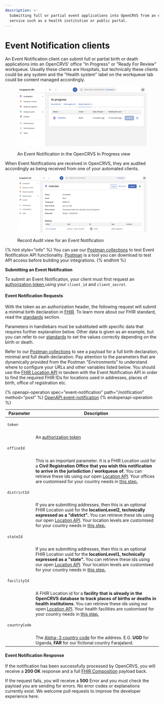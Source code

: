```yaml
---
description: >-
  Submitting full or partial event applications into OpenCRVS from an external
  service such as a health institution or public portal.
---
```


# Event Notification clients

An Event Notification client can submit full or partial birth or death applications into an OpenCRVS' office "In Progress" or "Ready For Review" workqueue. Usually these clients are Hospitals, but technically these clients could be any system and the "Health system" label on the workqueue tab could be content managed accordingly.

<figure><img src="../../../.gitbook/assets/Screenshot 2023-01-11 at 15.39.53.png" alt=""><figcaption><p>An Event Notification in the OpenCRVS In Progress view</p></figcaption></figure>

When Event Notifications are received in OpenCRVS, they are audited accordingly as being received from one of your automated clients.

<figure><img src="../../../.gitbook/assets/Screenshot 2023-01-11 at 15.40.23.png" alt=""><figcaption><p>Record Audit view for an Event Notification</p></figcaption></figure>

{% hint style="info" %}
You can use our [Postman collections](https://github.com/opencrvs/opencrvs-countryconfig/tree/master/postman) to test Event Notification API functionality. [Postman](https://www.postman.com/) is a tool you can download to test API access before building your integrations.
{% endhint %}

**Submitting an Event Notification**

To submit an Event Notification, your client must first request an [authorization token ](authenticate-a-client.md)using your `client_id` and `client_secret`.

#### Event Notification Requests

With the token as an authorization header, the following request will submit a minimal birth declaration in [FHIR](https://www.hl7.org/fhir/overview.html). To learn more about our FHIR standard, read the [standards](../../standards/) section.

Parameters in handlebars must be substituted with specific data that requires further explanation below. Other data is given as an example, but you can refer to our [standards](../../standards/) to set the values correctly depending on the birth or death.

Refer to our [Postman collections](https://github.com/opencrvs/opencrvs-countryconfig/tree/master/postman) to see a payload for a full birth declaration, minimal and full death declaration. Pay attention to the parameters that are dynamically provided from the Postman "Environments" to understand where to configure your URLs and other variables listed below. You should use the [FHIR Location API](../fhir-location-rest-api.md) in tandem with the Event Notification API in order to find the required FHIR IDs for locations used in addresses, places of birth, office of registration etc.

{% openapi-operation spec="event-notification" path="/notification" method="post" %}
[OpenAPI event-notification](https://gitbook-x-prod-openapi.4401d86825a13bf607936cc3a9f3897a.r2.cloudflarestorage.com/raw/edd469c4f77b0c5604891ef27fe1d36b5017ca92cdebc7e989006c09d3875495.yaml?X-Amz-Algorithm=AWS4-HMAC-SHA256&X-Amz-Content-Sha256=UNSIGNED-PAYLOAD&X-Amz-Credential=dce48141f43c0191a2ad043a6888781c%2F20250716%2Fauto%2Fs3%2Faws4_request&X-Amz-Date=20250716T105756Z&X-Amz-Expires=172800&X-Amz-Signature=52a3a538c98b73d532f39e85cb65f49166d46d69a8a8f5c9114386c56fcdc0f9&X-Amz-SignedHeaders=host&x-amz-checksum-mode=ENABLED&x-id=GetObject)
{% endopenapi-operation %}

| Parameter                            | Description                                                                                                                                                                                                                                                                                                                                                                                                                                                     |
| ------------------------------------ | --------------------------------------------------------------------------------------------------------------------------------------------------------------------------------------------------------------------------------------------------------------------------------------------------------------------------------------------------------------------------------------------------------------------------------------------------------------- |
| <pre><code>token
</code></pre>       |                                                                                                                                                                                                                                                                                                                                                                                                                                                                 |
|                                      | An [authorization token](authenticate-a-client.md)                                                                                                                                                                                                                                                                                                                                                                                                              |
| <pre><code>officeId
</code></pre>    |                                                                                                                                                                                                                                                                                                                                                                                                                                                                 |
|                                      | This is an important parameter. It is a FHIR Location uuid for a **Civil Registration Office that you wish this notification to arrive in the jurisdiction / workqueue of**. You can retrieve these ids using our open [Location API](../fhir-location-rest-api.md). Your offices are customised for your country needs in [this step.](../../../setup/3.-installation/3.2-set-up-your-own-country-configuration/3.2.3-set-up-cr-offices-and-health-facilities) |
| <pre><code>districtId
</code></pre>  |                                                                                                                                                                                                                                                                                                                                                                                                                                                                 |
|                                      | If you are submitting addresses, then this is an optional FHIR Location uuid for the **locationLevel2, technically expressed as a "district".** You can retrieve these ids using our open [Location API](../fhir-location-rest-api.md). Your location levels are customised for your country needs in [this step.](../../../setup/3.-installation/3.2-set-up-your-own-country-configuration/3.2.2-set-up-administrative-address-divisions)                      |
| <pre><code>stateId
</code></pre>     |                                                                                                                                                                                                                                                                                                                                                                                                                                                                 |
|                                      | If you are submitting addresses, then this is an optional FHIR Location uuid for the **locationLevel1, technically expressed as a "state".** You can retrieve these ids using our open [Location API](../fhir-location-rest-api.md). Your location levels are customised for your country needs in [this step.](../../../setup/3.-installation/3.2-set-up-your-own-country-configuration/3.2.2-set-up-administrative-address-divisions)                         |
| <pre><code>facilityId
</code></pre>  |                                                                                                                                                                                                                                                                                                                                                                                                                                                                 |
|                                      | A FHIR Location id for a **facility that is already in the OpenCRVS database to track places of births or deaths in health institutions.** You can retrieve these ids using our open [Location API](../fhir-location-rest-api.md). Your health facilities are customised for your country needs in [this step.](../../../setup/3.-installation/3.2-set-up-your-own-country-configuration/3.2.3-set-up-cr-offices-and-health-facilities)                         |
| <pre><code>countryCode
</code></pre> |                                                                                                                                                                                                                                                                                                                                                                                                                                                                 |
|                                      | The [Alpha-3 country code](https://www.iban.com/country-codes) for the address. E.G. **UGD** for Uganda, **FAR** for our fictional country Farajaland.                                                                                                                                                                                                                                                                                                          |

#### Event Notification Response

If the notification has been successfully processed by OpenCRVS, you will receive a **200 OK** response and a full [FHIR Composition](../technology/standards/fhir-documents/event-composition.md) payload back.

If the request fails, you will receive a **500** Error and you must check the payload you are sending for errors. No error codes or explanations currently exist. We welcome pull requests to improve the developer experience here.
